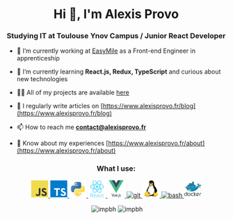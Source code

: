 <h1 align="center">Hi 👋, I'm Alexis Provo</h1>
<h3 align="center">Studying IT at Toulouse Ynov Campus / Junior React Developer</h3>

- 🔭 I’m currently working at [EasyMile](https://easymile.com/) as a Front-end Engineer in apprenticeship

- 🌱 I’m currently learning **React.js, Redux, TypeScript** and curious about new technologies

- 👨‍💻 All of my projects are available [here](https://github.com/imPBH?tab=repositories)

- 📝 I regularly write articles on [https://www.alexisprovo.fr/blog](https://www.alexisprovo.fr/blog)

- 📫 How to reach me **contact@alexisprovo.fr**

- 📄 Know about my experiences [https://www.alexisprovo.fr/about](https://www.alexisprovo.fr/about)

<h3 align="center">What I use:</h3>
<p align="center"> <a href="https://developer.mozilla.org/en-US/docs/Web/JavaScript" target="_blank" rel="noreferrer"> <img src="https://raw.githubusercontent.com/devicons/devicon/master/icons/javascript/javascript-original.svg" alt="javascript" width="40" height="40"/> </a> <a href="https://www.typescriptlang.org/" target="_blank" rel="noreferrer"> <img src="https://raw.githubusercontent.com/devicons/devicon/master/icons/typescript/typescript-original.svg" alt="typescript" width="40" height="40"/> </a>  <a href="https://www.python.org" target="_blank" rel="noreferrer"> <img src="https://raw.githubusercontent.com/devicons/devicon/master/icons/python/python-original.svg" alt="python" width="40" height="40"/> </a> <a href="https://reactjs.org/" target="_blank" rel="noreferrer"> <img src="https://raw.githubusercontent.com/devicons/devicon/master/icons/react/react-original-wordmark.svg" alt="react" width="40" height="40"/> </a> <a href="https://vuejs.org/" target="_blank" rel="noreferrer"> <img src="https://raw.githubusercontent.com/devicons/devicon/master/icons/vuejs/vuejs-original-wordmark.svg" alt="vuejs" width="40" height="40"/> </a> <a href="https://git-scm.com/" target="_blank" rel="noreferrer"> <img src="https://www.vectorlogo.zone/logos/git-scm/git-scm-icon.svg" alt="git" width="40" height="40"/> </a> <a href="https://www.linux.org/" target="_blank" rel="noreferrer"> <img src="https://raw.githubusercontent.com/devicons/devicon/master/icons/linux/linux-original.svg" alt="linux" width="40" height="40"/> </a> <a href="https://www.gnu.org/software/bash/" target="_blank" rel="noreferrer"> <img src="https://www.vectorlogo.zone/logos/gnu_bash/gnu_bash-icon.svg" alt="bash" width="40" height="40"/> </a> </a> <a href="https://www.docker.com/" target="_blank" rel="noreferrer"> <img src="https://raw.githubusercontent.com/devicons/devicon/master/icons/docker/docker-original-wordmark.svg" alt="docker" width="40" height="40"/> </a> </p>

<p align="center">&nbsp;<img align="center" src="https://github-readme-stats.vercel.app/api?username=impbh&show_icons=true&locale=en" alt="impbh" /> <img align="center" src="https://github-readme-streak-stats.herokuapp.com/?user=impbh&" alt="impbh" /> </p>
